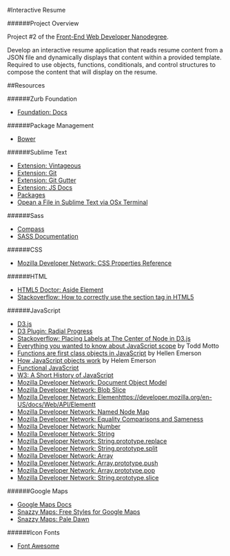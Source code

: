 #Interactive Resume

######Project Overview

Project #2 of the [Front-End Web Developer Nanodegree](https://www.udacity.com/course/front-end-web-developer-nanodegree--nd001).

Develop an interactive resume application that reads resume content from a JSON file and dynamically displays that content within a provided template. Required to use objects, functions, conditionals, and control structures to compose the content that will display on the resume.

##Resources

######Zurb Foundation

- [Foundation: Docs](http://foundation.zurb.com/docs/)

######Package Management 

- [Bower](http://bower.io/docs/api/)

######Sublime Text

- [Extension: Vintageous](https://github.com/guillermooo/Vintageous)
- [Extension: Git](https://github.com/kemayo/sublime-text-git)
- [Extension: Git Gutter](https://github.com/jisaacks/GitGutter)
- [Extension: JS Docs](https://github.com/spadgos/sublime-jsdocs)
- [Packages](http://wbond.net/sublime_packages/terminal)
- [Opean a File in Sublime Text via OSx Terminal](http://alittlecode.com/open-a-file-in-sublime-text-via-os-x-terminal/)

######Sass

- [Compass](http://compass-style.org/)
- [SASS Documentation](http://www.sass-lang.com/documentation/file.SASS_REFERENCE.html)

######CSS

- [Mozilla Developer Network: CSS Properties Reference](https://developer.mozilla.org/en-US/docs/Web/CSS/CSS_Properties_Reference)

######HTML

- [HTML5 Doctor: Aside Element](http://html5doctor.com/aside-revisited/)
- [Stackoverflow: How to correctly use the section tag in HTML5](http://stackoverflow.com/questions/7183132/how-to-correctly-use-section-tag-in-html5)

######JavaScript

- [D3.js](http://d3js.org/)
- [D3 Plugin: Radial Progress](http://www.brightpointinc.com/clients/brightpointinc.com/library/radialProgress/index.html?source=d3js)
- [Stackoverflow: Placing Labels at The Center of Node in D3.js](http://stackoverflow.com/questions/11857615/placing-labels-at-the-center-of-nodes-in-d3-js)
- [Everything you wanted to know about JavaScript scope](http://toddmotto.com/everything-you-wanted-to-know-about-javascript-scope/) by Todd Motto
- [Functions are first class objects in JavaScript](http://helephant.com/2008/08/19/functions-are-first-class-objects-in-javascript/) by Hellen Emerson
- [How JavaScript objects work](http://helephant.com/2008/08/17/how-javascript-objects-work/) by Helem Emerson
- [Functional JavaScript](http://www.hunlock.com/blogs/Functional_Javascript)
- [W3: A Short History of JavaScript](https://www.w3.org/community/webed/wiki/A_Short_History_of_JavaScript)
- [Mozilla Developer Network: Document Object Model](https://developer.mozilla.org/en-US/docs/Web/API/Document_Object_Model)
- [Mozilla Developer Network: Blob Slice](https://developer.mozilla.org/en-US/docs/Web/API/Blob.slice)
- [Mozilla Developer Network: Elemenhttps://developer.mozilla.org/en-US/docs/Web/API/Elementt](https://developer.mozilla.org/en-US/docs/Web/API/Element)
- [Mozilla Developer Network: Named Node Map](https://developer.mozilla.org/en-US/docs/Web/API/NamedNodeMap)
- [Mozilla Developer Network: Equality Comparisons and Sameness ](https://developer.mozilla.org/en-US/docs/Web/JavaScript/Equality_comparisons_and_when_to_use_them)
- [Mozilla Developer Network: Number](https://developer.mozilla.org/en-US/docs/Web/JavaScript/Reference/Global_Objects/Number)
- [Mozilla Developer Network: String](https://developer.mozilla.org/en-US/docs/Web/JavaScript/Reference/Global_Objects/String)
- [Mozilla Developer Network: String.prototype.replace](https://developer.mozilla.org/en-US/docs/Web/JavaScript/Reference/Global_Objects/String/replace)
- [Mozilla Developer Network: String.prototype.split](https://developer.mozilla.org/en-US/docs/Web/JavaScript/Reference/Global_Objects/String/split)
- [Mozilla Developer Network: Array](https://developer.mozilla.org/en-US/docs/Web/JavaScript/Reference/Global_Objects/Array)
- [Mozilla Developer Network: Array.prototype.push](https://developer.mozilla.org/en-US/docs/Web/JavaScript/Reference/Global_Objects/Array/push)
- [Mozilla Developer Network: Array.prototype.pop](https://developer.mozilla.org/en-US/docs/Web/JavaScript/Reference/Global_Objects/Array/pop)
- [Mozilla Developer Network: String.prototype.slice](https://developer.mozilla.org/en-US/docs/Web/JavaScript/Reference/Global_Objects/String/slice)

######Google Maps

- [Google Maps Docs](https://developers.google.com/maps/documentation/javascript/reference#InfoWindow)
- [Snazzy Maps: Free Styles for Google Maps](https://snazzymaps.com/)
- [Snazzy Maps: Pale Dawn](http://snazzymaps.com/style/1/pale-dawn)

######Icon Fonts

- [Font Awesome](http://fortawesome.github.io/Font-Awesome/)
